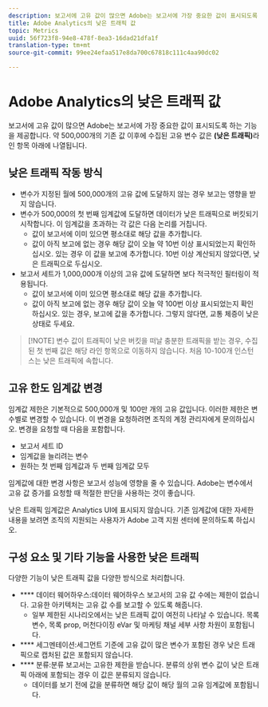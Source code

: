 ```yaml
---
description: 보고서에 고유 값이 많으면 Adobe는 보고서에 가장 중요한 값이 표시되도록 하는 기능을 제공합니다.
title: Adobe Analytics의 낮은 트래픽 값
topic: Metrics
uuid: 56f723f8-94e8-478f-8ea3-16dad21dfa1f
translation-type: tm+mt
source-git-commit: 99ee24efaa517e8da700c67818c111c4aa90dc02

---
```



# Adobe Analytics의 낮은 트래픽 값

보고서에 고유 값이 많으면 Adobe는 보고서에 가장 중요한 값이 표시되도록 하는 기능을 제공합니다. 약 500,000개의 기존 값 이후에 수집된 고유 변수 값은 **(낮은 트래픽)**&#x200B;라인 항목 아래에 나열됩니다.

## 낮은 트래픽 작동 방식

* 변수가 지정된 월에 500,000개의 고유 값에 도달하지 않는 경우 보고는 영향을 받지 않습니다.
* 변수가 500,000의 첫 번째 임계값에 도달하면 데이터가 낮은 트래픽으로 버킷되기 시작합니다. 이 임계값을 초과하는 각 값은 다음 논리를 거칩니다.
   * 값이 보고서에 이미 있으면 평소대로 해당 값을 추가합니다.
   * 값이 아직 보고에 없는 경우 해당 값이 오늘 약 10번 이상 표시되었는지 확인하십시오. 있는 경우 이 값을 보고에 추가합니다. 10번 이상 계산되지 않았다면, 낮은 트래픽으로 두십시오.
* 보고서 세트가 1,000,000개 이상의 고유 값에 도달하면 보다 적극적인 필터링이 적용됩니다.
   * 값이 보고서에 이미 있으면 평소대로 해당 값을 추가합니다.
   * 값이 아직 보고에 없는 경우 해당 값이 오늘 약 100번 이상 표시되었는지 확인하십시오. 있는 경우, 보고에 값을 추가합니다. 그렇지 않다면, 교통 체증이 낮은 상태로 두세요.

> [!NOTE] 변수 값이 트래픽이 낮은 버킷을 떠날 충분한 트래픽을 받는 경우, 수집된 첫 번째 값은 해당 라인 항목으로 이동하지 않습니다. 처음 10-100개 인스턴스는 낮은 트래픽에 속합니다.

## 고유 한도 임계값 변경

임계값 제한은 기본적으로 500,000개 및 100만 개의 고유 값입니다. 이러한 제한은 변수별로 변경할 수 있습니다. 이 변경을 요청하려면 조직의 계정 관리자에게 문의하십시오. 변경을 요청할 때 다음을 포함합니다.

* 보고서 세트 ID
* 임계값을 늘리려는 변수
* 원하는 첫 번째 임계값과 두 번째 임계값 모두

임계값에 대한 변경 사항은 보고서 성능에 영향을 줄 수 있습니다. Adobe는 변수에서 고유 값 증가를 요청할 때 적절한 판단을 사용하는 것이 좋습니다.

낮은 트래픽 임계값은 Analytics UI에 표시되지 않습니다. 기존 임계값에 대한 자세한 내용을 보려면 조직의 지원되는 사용자가 Adobe 고객 지원 센터에 문의하도록 하십시오.

## 구성 요소 및 기타 기능을 사용한 낮은 트래픽

다양한 기능이 낮은 트래픽 값을 다양한 방식으로 처리합니다.

* **** 데이터 웨어하우스:데이터 웨어하우스 보고서의 고유 값 수에는 제한이 없습니다. 고유한 아키텍처는 고유 값 수를 보고할 수 있도록 해줍니다.
   * 일부 제한된 시나리오에서는 낮은 트래픽 값이 여전히 나타날 수 있습니다. 목록 변수, 목록 prop, 머천다이징 eVar 및 마케팅 채널 세부 사항 차원이 포함됩니다.
* **** 세그멘테이션:세그먼트 기준에 고유 값이 많은 변수가 포함된 경우 낮은 트래픽으로 캡처된 값은 포함되지 않습니다.
* **** 분류:분류 보고서는 고유한 제한을 받습니다. 분류의 상위 변수 값이 낮은 트래픽 아래에 포함되는 경우 이 값은 분류되지 않습니다.
   * 데이터를 보기 전에 값을 분류하면 해당 값이 해당 월의 고유 임계값에 포함됩니다.
